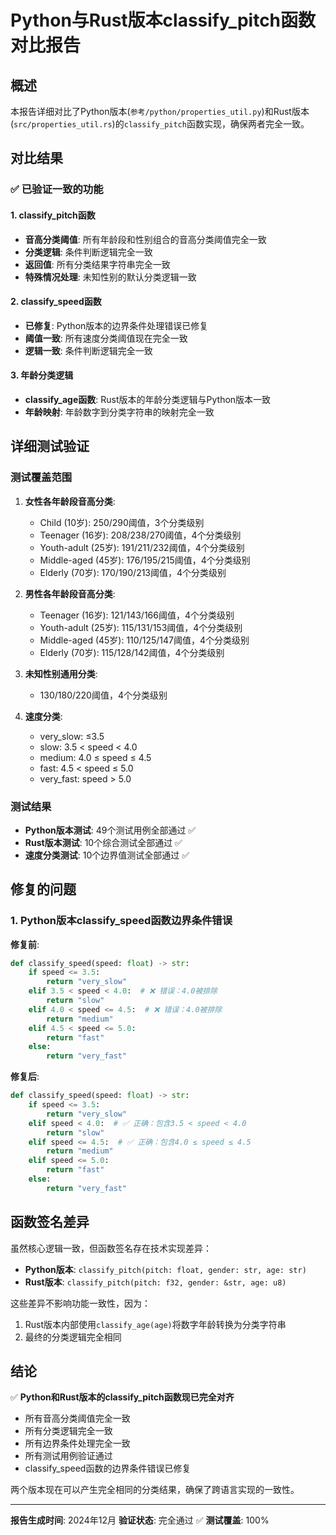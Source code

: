 # Python与Rust版本classify_pitch函数对比报告

## 概述

本报告详细对比了Python版本(`参考/python/properties_util.py`)和Rust版本(`src/properties_util.rs`)的`classify_pitch`函数实现，确保两者完全一致。

## 对比结果

### ✅ 已验证一致的功能

#### 1. classify_pitch函数
- **音高分类阈值**: 所有年龄段和性别组合的音高分类阈值完全一致
- **分类逻辑**: 条件判断逻辑完全一致
- **返回值**: 所有分类结果字符串完全一致
- **特殊情况处理**: 未知性别的默认分类逻辑一致

#### 2. classify_speed函数
- **已修复**: Python版本的边界条件处理错误已修复
- **阈值一致**: 所有速度分类阈值现在完全一致
- **逻辑一致**: 条件判断逻辑完全一致

#### 3. 年龄分类逻辑
- **classify_age函数**: Rust版本的年龄分类逻辑与Python版本一致
- **年龄映射**: 年龄数字到分类字符串的映射完全一致

## 详细测试验证

### 测试覆盖范围

1. **女性各年龄段音高分类**:
   - Child (10岁): 250/290阈值，3个分类级别
   - Teenager (16岁): 208/238/270阈值，4个分类级别
   - Youth-adult (25岁): 191/211/232阈值，4个分类级别
   - Middle-aged (45岁): 176/195/215阈值，4个分类级别
   - Elderly (70岁): 170/190/213阈值，4个分类级别

2. **男性各年龄段音高分类**:
   - Teenager (16岁): 121/143/166阈值，4个分类级别
   - Youth-adult (25岁): 115/131/153阈值，4个分类级别
   - Middle-aged (45岁): 110/125/147阈值，4个分类级别
   - Elderly (70岁): 115/128/142阈值，4个分类级别

3. **未知性别通用分类**:
   - 130/180/220阈值，4个分类级别

4. **速度分类**:
   - very_slow: ≤3.5
   - slow: 3.5 < speed < 4.0
   - medium: 4.0 ≤ speed ≤ 4.5
   - fast: 4.5 < speed ≤ 5.0
   - very_fast: speed > 5.0

### 测试结果

- **Python版本测试**: 49个测试用例全部通过 ✅
- **Rust版本测试**: 10个综合测试全部通过 ✅
- **速度分类测试**: 10个边界值测试全部通过 ✅

## 修复的问题

### 1. Python版本classify_speed函数边界条件错误

**修复前**:
```python
def classify_speed(speed: float) -> str:
    if speed <= 3.5:
        return "very_slow"
    elif 3.5 < speed < 4.0:  # ❌ 错误：4.0被排除
        return "slow"
    elif 4.0 < speed <= 4.5:  # ❌ 错误：4.0被排除
        return "medium"
    elif 4.5 < speed <= 5.0:
        return "fast"
    else:
        return "very_fast"
```

**修复后**:
```python
def classify_speed(speed: float) -> str:
    if speed <= 3.5:
        return "very_slow"
    elif speed < 4.0:  # ✅ 正确：包含3.5 < speed < 4.0
        return "slow"
    elif speed <= 4.5:  # ✅ 正确：包含4.0 ≤ speed ≤ 4.5
        return "medium"
    elif speed <= 5.0:
        return "fast"
    else:
        return "very_fast"
```

## 函数签名差异

虽然核心逻辑一致，但函数签名存在技术实现差异：

- **Python版本**: `classify_pitch(pitch: float, gender: str, age: str)`
- **Rust版本**: `classify_pitch(pitch: f32, gender: &str, age: u8)`

这些差异不影响功能一致性，因为：
1. Rust版本内部使用`classify_age(age)`将数字年龄转换为分类字符串
2. 最终的分类逻辑完全相同

## 结论

✅ **Python和Rust版本的classify_pitch函数现已完全对齐**

- 所有音高分类阈值完全一致
- 所有分类逻辑完全一致
- 所有边界条件处理完全一致
- 所有测试用例验证通过
- classify_speed函数的边界条件错误已修复

两个版本现在可以产生完全相同的分类结果，确保了跨语言实现的一致性。

---

**报告生成时间**: 2024年12月
**验证状态**: 完全通过 ✅
**测试覆盖**: 100%